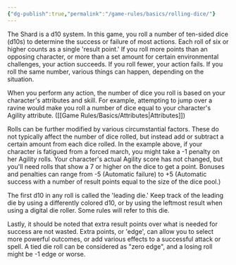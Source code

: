 ```yaml
---
{"dg-publish":true,"permalink":"/game-rules/basics/rolling-dice/"}
---
```


The Shard is a d10 system. In this game, you roll a number of ten-sided dice (d10s) to determine the success or failure of most actions. Each roll of six or higher counts as a single 'result point.' If you roll more points than an opposing character, or more than a set amount for certain environmental challenges, your action succeeds. If you roll fewer, your action fails. If you roll the same number, various things can happen, depending on the situation. 

When you perform any action, the number of dice you roll is based on your character's attributes and skill. For example, attempting to jump over a ravine would make you roll a number of dice equal to your character's Agility attribute. ([[Game Rules/Basics/Attributes\|Attributes]]) 

Rolls can be further modified by various circumstantial factors. These do not typically affect the number of dice rolled, but instead add or subtract a certain amount from each dice rolled. In the example above, if your character is fatigued from a forced march, you might take a -1 penalty on her Agility rolls. Your character's actual Agility score has not changed, but you'll need rolls that show a 7 or higher on the dice to get a point. Bonuses and penalties can range from -5 (Automatic failure) to +5 (Automatic success with a number of result points equal to the size of the dice pool.) 

The first d10 in any roll is called the 'leading die.' Keep track of the leading die by using a differently colored d10, or by using the leftmost result when using a digital die roller. Some rules will refer to this die. 

Lastly, it should be noted that extra result points over what is needed for success are not wasted. Extra points, or 'edge', can allow you to select more powerful outcomes, or add various effects to a successful attack or spell. A tied die roll can be considered as "zero edge", and a losing roll might be -1 edge or worse.